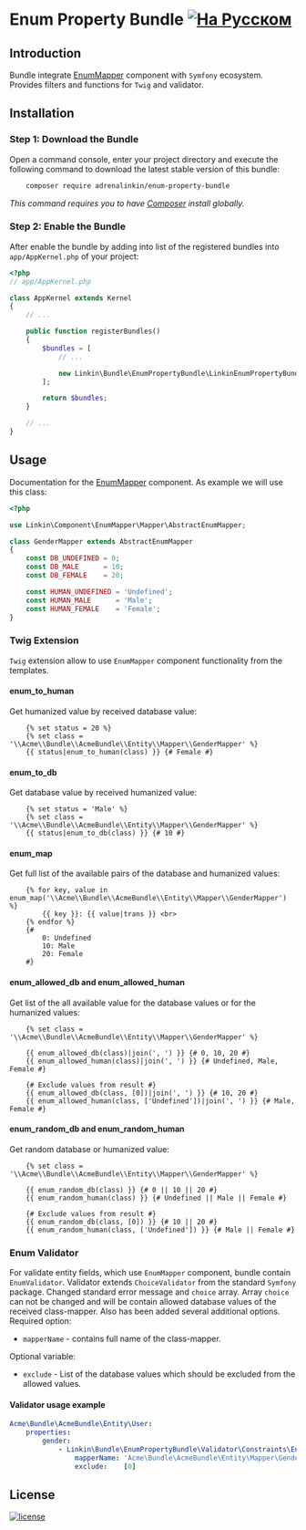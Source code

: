 Enum Property Bundle [![На Русском](https://img.shields.io/badge/Перейти_на-Русский-green.svg?style=flat-square)](./README.RU.md)
====================

Introduction
------------

Bundle integrate [EnumMapper](https://github.com/adrenalinkin/enum-mapper) component with `Symfony` ecosystem.
Provides filters and functions for `Twig` and validator.

Installation
------------

### Step 1: Download the Bundle

Open a command console, enter your project directory and execute the following command to download the latest stable
version of this bundle:
```bash
    composer require adrenalinkin/enum-property-bundle
```
*This command requires you to have [Composer](https://getcomposer.org) install globally.*

### Step 2: Enable the Bundle

After enable the bundle by adding into list of the registered bundles into `app/AppKernel.php` of your project:

```php
<?php
// app/AppKernel.php

class AppKernel extends Kernel
{
    // ...

    public function registerBundles()
    {
        $bundles = [
            // ...

            new Linkin\Bundle\EnumPropertyBundle\LinkinEnumPropertyBundle(),
        ];

        return $bundles;
    }

    // ...
}
```

Usage
-----

Documentation for the [EnumMapper](https://github.com/adrenalinkin/enum-mapper) component.
As example we will use this class:

```php
<?php

use Linkin\Component\EnumMapper\Mapper\AbstractEnumMapper;

class GenderMapper extends AbstractEnumMapper
{
    const DB_UNDEFINED = 0;
    const DB_MALE      = 10;
    const DB_FEMALE    = 20;

    const HUMAN_UNDEFINED = 'Undefined';
    const HUMAN_MALE      = 'Male';
    const HUMAN_FEMALE    = 'Female';
}
```

### Twig Extension

`Twig` extension allow to use `EnumMapper` component functionality from the templates.

#### enum_to_human

Get humanized value by received database value:

```twig
    {% set status = 20 %}
    {% set class = '\\Acme\\Bundle\\AcmeBundle\\Entity\\Mapper\\GenderMapper' %}
    {{ status|enum_to_human(class) }} {# Female #}
```

#### enum_to_db

Get database value by received humanized value:

```twig
    {% set status = 'Male' %}
    {% set class = '\\Acme\\Bundle\\AcmeBundle\\Entity\\Mapper\\GenderMapper' %}
    {{ status|enum_to_db(class) }} {# 10 #}
```

#### enum_map

Get full list of the available pairs of the database and humanized values:

```twig
    {% for key, value in enum_map('\\Acme\\Bundle\\AcmeBundle\\Entity\\Mapper\\GenderMapper') %}
        {{ key }}: {{ value|trans }} <br>
    {% endfor %}
    {# 
        0: Undefined
        10: Male
        20: Female 
    #}
```

#### enum_allowed_db and enum_allowed_human

Get list of the all available value for the database values or for the humanized values:

```twig
    {% set class = '\\Acme\\Bundle\\AcmeBundle\\Entity\\Mapper\\GenderMapper' %}

    {{ enum_allowed_db(class)|join(', ') }} {# 0, 10, 20 #}
    {{ enum_allowed_human(class)|join(', ') }} {# Undefined, Male, Female #}

    {# Exclude values from result #}
    {{ enum_allowed_db(class, [0])|join(', ') }} {# 10, 20 #}
    {{ enum_allowed_human(class, ['Undefined'])|join(', ') }} {# Male, Female #}
```

#### enum_random_db and enum_random_human

Get random database or humanized value:

```twig
    {% set class = '\\Acme\\Bundle\\AcmeBundle\\Entity\\Mapper\\GenderMapper' %}

    {{ enum_random_db(class) }} {# 0 || 10 || 20 #}
    {{ enum_random_human(class) }} {# Undefined || Male || Female #}

    {# Exclude values from result #}
    {{ enum_random_db(class, [0]) }} {# 10 || 20 #}
    {{ enum_random_human(class, ['Undefined']) }} {# Male || Female #}
```

### Enum Validator

For validate entity fields, which use `EnumMapper` component, bundle contain `EnumValidator`. Validator extends
`ChoiceValidator` from the standard `Symfony` package. Changed standard error message and `choice` array. Array `choice`
can not be changed and will be contain allowed database values of the received class-mapper. Also has been added several
additional options. Required option:

* `mapperName` - contains full name of the class-mapper.

Optional variable:

* `exclude` - List of the database values which should be excluded from the allowed values.

#### Validator usage example

```yaml
Acme\Bundle\AcmeBundle\Entity\User:
    properties:
        gender:
            - Linkin\Bundle\EnumPropertyBundle\Validator\Constraints\Enum:
                mapperName: 'Acme\Bundle\AcmeBundle\Entity\Mapper\GenderMapper'
                exclude:    [0]
```

License
-------

[![license](https://img.shields.io/badge/License-MIT-green.svg?style=flat-square)](./LICENSE)
